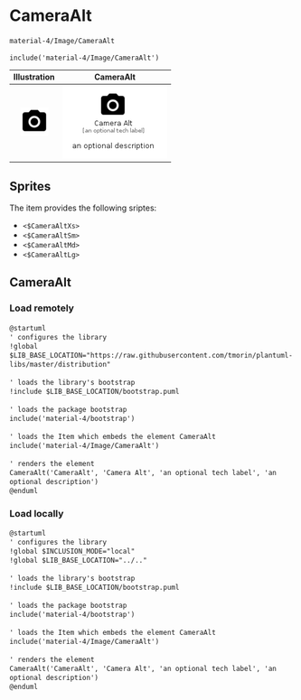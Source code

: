 # CameraAlt


```text
material-4/Image/CameraAlt
```

```text
include('material-4/Image/CameraAlt')
```



| Illustration | CameraAlt |
| :---: | :---: |
| ![illustration for Illustration](../../material-4/Image/CameraAlt.png) | ![illustration for CameraAlt](../../material-4/Image/CameraAlt.Local.png) |



## Sprites
The item provides the following sriptes:

- `<$CameraAltXs>`
- `<$CameraAltSm>`
- `<$CameraAltMd>`
- `<$CameraAltLg>`





## CameraAlt

### Load remotely
```plantuml
@startuml
' configures the library
!global $LIB_BASE_LOCATION="https://raw.githubusercontent.com/tmorin/plantuml-libs/master/distribution"

' loads the library's bootstrap
!include $LIB_BASE_LOCATION/bootstrap.puml

' loads the package bootstrap
include('material-4/bootstrap')

' loads the Item which embeds the element CameraAlt
include('material-4/Image/CameraAlt')

' renders the element
CameraAlt('CameraAlt', 'Camera Alt', 'an optional tech label', 'an optional description')
@enduml
```

### Load locally
```plantuml
@startuml
' configures the library
!global $INCLUSION_MODE="local"
!global $LIB_BASE_LOCATION="../.."

' loads the library's bootstrap
!include $LIB_BASE_LOCATION/bootstrap.puml

' loads the package bootstrap
include('material-4/bootstrap')

' loads the Item which embeds the element CameraAlt
include('material-4/Image/CameraAlt')

' renders the element
CameraAlt('CameraAlt', 'Camera Alt', 'an optional tech label', 'an optional description')
@enduml
```

